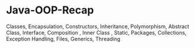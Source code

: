 # Java-OOP-Recap
Classes, Encapsulation, Constructors, Inheritance, Polymorphism, Abstract Class, Interface, Composition , Inner Class , Static, Packages, Collections, Exception Handling, Files, Generics, Threading
